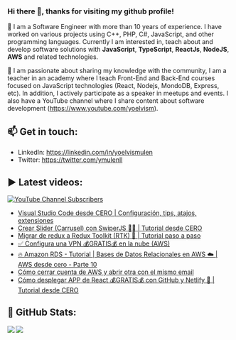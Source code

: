 ### Hi there 👋, thanks for visiting my github profile!

🔭 I am a Software Engineer with more than 10 years of experience. I have worked on various projects using C++, PHP, C#, JavaScript, and other programming languages. Currently I am interested in, teach about and develop software solutions with **JavaScript**, **TypeScript**, **ReactJs**, **NodeJS**, **AWS** and related technologies.

🌱 I am passionate about sharing my knowledge with the community, I am a teacher in an academy where I teach Front-End and Back-End courses focused on JavaScript technologies (React, Nodejs, MondoDB, Express, etc). In addition, I actively participate as a speaker in meetups and events. I also have a YouTube channel where I share content about software development (https://www.youtube.com/yoelvism).

## 📫 Get in touch:
- LinkedIn: https://linkedin.com/in/yoelvismulen
- Twitter: https://twitter.com/ymulenll

## ▶ Latest videos:
<a href="https://www.youtube.com/yoelvism">
  <img alt="YouTube Channel Subscribers" src="https://img.shields.io/youtube/channel/subscribers/UCp28AG2NaDuzyVaAT--2NGQ?style=social">
</a>

<!-- YOUTUBE:START -->
- [Visual Studio Code desde CERO | Configuración, tips, atajos, extensiones](https://www.youtube.com/watch?v=HqE-lGznGac)
- [Crear Slider &lpar;Carrusel&rpar; con SwiperJS 👌🏻 | Tutorial desde CERO](https://www.youtube.com/watch?v=bMy-mnqBtPk)
- [Migrar de redux a Redux Toolkit &lpar;RTK&rpar; 🚀 | Tutorial paso a paso](https://www.youtube.com/watch?v=_EOjiX6RmPE)
- [✅ Configura una VPN 💰GRATIS💰 en la nube &lpar;AWS&rpar;](https://www.youtube.com/watch?v=ssXbao4rGPA)
- [🔥 Amazon RDS - Tutorial | Bases de Datos Relacionales en AWS ☁️ | AWS desde cero - Parte 10](https://www.youtube.com/watch?v=BTg1JbmE3x4)
- [Cómo cerrar cuenta de AWS y abrir otra con el mismo email](https://www.youtube.com/watch?v=KPwOFSwOefE)
- [Cómo desplegar APP de React 💰GRATIS💰 con GitHub y Netlify 🚀 | Tutorial desde CERO](https://www.youtube.com/watch?v=aCEn6_BHZyI)
<!-- YOUTUBE:END -->

## 🔢 GitHub Stats:

<img align="left" src="https://github-readme-stats.vercel.app/api/top-langs/?username=ymulenll&layout=compact" />
<img align="left" src="https://github-readme-stats.vercel.app/api?username=ymulenll&count_private=true&include_all_commits=true&hide=contribs&hide_rank=true" />

<!--
**ymulenll/ymulenll** is a ✨ _special_ ✨ repository because its `README.md` (this file) appears on your GitHub profile.

Here are some ideas to get you started:

- 🔭 I’m currently working on ...
- 🌱 I’m currently learning ...
- 👯 I’m looking to collaborate on ...
- 🤔 I’m looking for help with ...
- 💬 Ask me about ...
- 📫 How to reach me: ...
- 😄 Pronouns: ...
- ⚡ Fun fact: ...
-->
